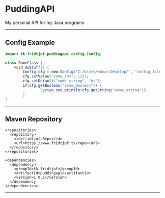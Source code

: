 # PuddingAPI
 My personal API for my Java programs
 
---

## Config Example

```java
import tk.fridtjof.puddingapi.config.Config;

class SomeClass {
	void doStuff() {
		Config cfg = new Config("C:/Users/Human/Desktop/", "config_file_name");
		cfg.setValue("some_int", 122);
		cfg.setDefault("some_string", "hi");
		if(cfg.getBoolean("some_boolean")) {
				System.out.println(cfg.getString("some_string"));
		}
}
```
---
## Maven Repository
  
```maven
<repositories>
  <repository>
    <id>fridtjofsRepo</id>
    <url>https://www.fridtjof.tk/repo</url>
  </repository>
</repositories>

<dependencies>
  <dependency>
    <groupId>tk.fridtjof</groupId>
    <artifactId>puddingapi</artifactId>
    <version>1.0.1</version>
  </dependency
</dependencies>
```

---
